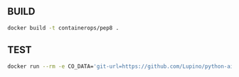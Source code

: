 ## BUILD

```bash
docker build -t containerops/pep8 .
```

## TEST

```bash
docker run --rm -e CO_DATA='git-url=https://github.com/Lupino/python-aio-periodic.git' containerops/pep8
```
